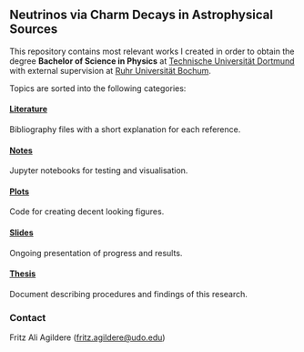 ## Neutrinos via Charm Decays in Astrophysical Sources

This repository contains most relevant works I created in order to obtain the degree **Bachelor of Science in Physics** at
[Technische Universität Dortmund](https://app.physik.tu-dortmund.de/en/) with external supervision at
[Ruhr Universität Bochum](http://www.tp4.ruhr-uni-bochum.de/research-pat.php).

Topics are sorted into the following categories:

#### [Literature](https://github.com/frtzzzzz/bachelor/tree/main/literature)

Bibliography files with a short explanation for each reference.

#### [Notes](https://github.com/frtzzzzz/bachelor/tree/main/notes)

Jupyter notebooks for testing and visualisation.

#### [Plots](https://github.com/frtzzzzz/bachelor/tree/main/plots)

Code for creating decent looking figures.

#### [Slides](https://github.com/frtzzzzz/bachelor/tree/main/slides)

Ongoing presentation of progress and results.

#### [Thesis](https://github.com/frtzzzzz/bachelor/tree/main/thesis)

Document describing procedures and findings of this research.

### Contact

Fritz Ali Agildere ([fritz.agildere@udo.edu](mailto:fritz.agildere@udo.edu))

